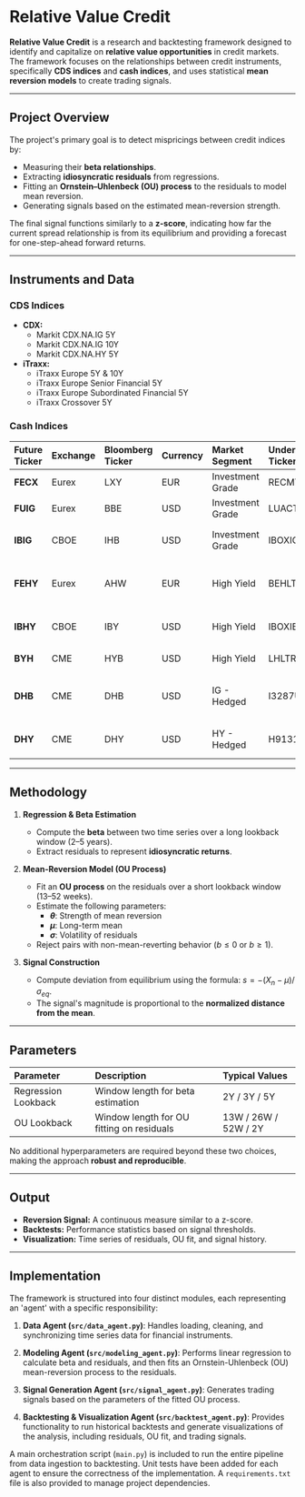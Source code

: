 # Relative Value Credit

**Relative Value Credit** is a research and backtesting framework designed to identify and capitalize on **relative value opportunities** in credit markets. The framework focuses on the relationships between credit instruments, specifically **CDS indices** and **cash indices**, and uses statistical **mean reversion models** to create trading signals.

---

## Project Overview

The project's primary goal is to detect mispricings between credit indices by:
* Measuring their **beta relationships**.
* Extracting **idiosyncratic residuals** from regressions.
* Fitting an **Ornstein–Uhlenbeck (OU) process** to the residuals to model mean reversion.
* Generating signals based on the estimated mean-reversion strength.

The final signal functions similarly to a **z-score**, indicating how far the current spread relationship is from its equilibrium and providing a forecast for one-step-ahead forward returns.

---

## Instruments and Data

### CDS Indices
* **CDX:**
    * Markit CDX.NA.IG 5Y
    * Markit CDX.NA.IG 10Y
    * Markit CDX.NA.HY 5Y
* **iTraxx:**
    * iTraxx Europe 5Y & 10Y
    * iTraxx Europe Senior Financial 5Y
    * iTraxx Europe Subordinated Financial 5Y
    * iTraxx Crossover 5Y

### Cash Indices
| Future Ticker | Exchange | Bloomberg Ticker | Currency | Market Segment | Underlying Ticker | Underlying Name |
| :--- | :--- | :--- | :--- | :--- | :--- | :--- |
| **FECX** | Eurex | LXY | EUR | Investment Grade | RECMTREU | MSCI Euro Corp SRB |
| **FUIG** | Eurex | BBE | USD | Investment Grade | LUACTRUU | Bloomberg US Corp |
| **IBIG** | CBOE | IHB | USD | Investment Grade | IBOXIG | iBoxx Shares & IG Corp |
| **FEHY** | Eurex | AHW | EUR | High Yield | BEHLTREU | Bloomberg Liquidity Screened Euro HY |
| **IBHY** | CBOE | IBY | USD | High Yield | IBOXIBHY | iBoxx Shares & HY Corp |
| **BYH** | CME | HYB | USD | High Yield | LHLTRUU | Bloomberg VLI HY |
| **DHB** | CME | DHB | USD | IG - Hedged | I3287US | Bloomberg US Corp Dur Hedged |
| **DHY** | CME | DHY | USD | HY - Hedged | H9131US | Bloomberg VLI HY Dur Hedged |

---

## Methodology

1.  **Regression & Beta Estimation**
    * Compute the **beta** between two time series over a long lookback window (2–5 years).
    * Extract residuals to represent **idiosyncratic returns**.

2.  **Mean-Reversion Model (OU Process)**
    * Fit an **OU process** on the residuals over a short lookback window (13–52 weeks).
    * Estimate the following parameters:
        * **$θ$**: Strength of mean reversion
        * **$μ$**: Long-term mean
        * **$σ$**: Volatility of residuals
    * Reject pairs with non-mean-reverting behavior ($b ≤ 0$ or $b ≥ 1$).

3.  **Signal Construction**
    * Compute deviation from equilibrium using the formula: $s = - (X_n - μ) / σ_{eq}$.
    * The signal's magnitude is proportional to the **normalized distance from the mean**.

---

## Parameters

| Parameter | Description | Typical Values |
| :--- | :--- | :--- |
| Regression Lookback | Window length for beta estimation | 2Y / 3Y / 5Y |
| OU Lookback | Window length for OU fitting on residuals | 13W / 26W / 52W / 2Y |

No additional hyperparameters are required beyond these two choices, making the approach **robust and reproducible**.

---

## Output

* **Reversion Signal:** A continuous measure similar to a z-score.
* **Backtests:** Performance statistics based on signal thresholds.
* **Visualization:** Time series of residuals, OU fit, and signal history.

---

## Implementation
 The framework is structured into four distinct modules, each representing an 'agent' with a specific responsibility:

1.  **Data Agent (`src/data_agent.py`)**: Handles loading, cleaning, and synchronizing time series data for financial instruments.

2.  **Modeling Agent (`src/modeling_agent.py`)**: Performs linear regression to calculate beta and residuals, and then fits an Ornstein-Uhlenbeck (OU) mean-reversion process to the residuals.

3.  **Signal Generation Agent (`src/signal_agent.py`)**: Generates trading signals based on the parameters of the fitted OU process.

4.  **Backtesting & Visualization Agent (`src/backtest_agent.py`)**: Provides functionality to run historical backtests and generate visualizations of the analysis, including residuals, OU fit, and trading signals.

A main orchestration script (`main.py`) is included to run the entire pipeline from data ingestion to backtesting. Unit tests have been added for each agent to ensure the correctness of the implementation. A `requirements.txt` file is also provided to manage project dependencies.
